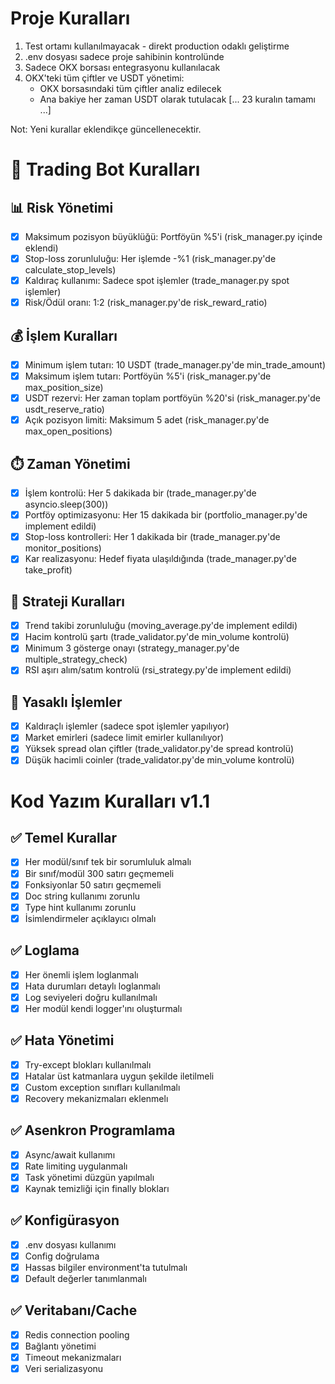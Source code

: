 # Proje Kuralları

1. Test ortamı kullanılmayacak - direkt production odaklı geliştirme
2. .env dosyası sadece proje sahibinin kontrolünde
3. Sadece OKX borsası entegrasyonu kullanılacak
4. OKX'teki tüm çiftler ve USDT yönetimi:
   - OKX borsasındaki tüm çiftler analiz edilecek
   - Ana bakiye her zaman USDT olarak tutulacak
[... 23 kuralın tamamı ...]

Not: Yeni kurallar eklendikçe güncellenecektir.

# 🚨 Trading Bot Kuralları

## 📊 Risk Yönetimi
- [x] Maksimum pozisyon büyüklüğü: Portföyün %5'i  (risk_manager.py içinde eklendi)
- [x] Stop-loss zorunluluğu: Her işlemde -%1 (risk_manager.py'de calculate_stop_levels)
- [x] Kaldıraç kullanımı: Sadece spot işlemler (trade_manager.py spot işlemler)
- [x] Risk/Ödül oranı: 1:2 (risk_manager.py'de risk_reward_ratio)

## 💰 İşlem Kuralları
- [x] Minimum işlem tutarı: 10 USDT (trade_manager.py'de min_trade_amount)
- [x] Maksimum işlem tutarı: Portföyün %5'i (risk_manager.py'de max_position_size)
- [x] USDT rezervi: Her zaman toplam portföyün %20'si (risk_manager.py'de usdt_reserve_ratio)
- [x] Açık pozisyon limiti: Maksimum 5 adet (risk_manager.py'de max_open_positions)

## ⏱️ Zaman Yönetimi
- [x] İşlem kontrolü: Her 5 dakikada bir (trade_manager.py'de asyncio.sleep(300))
- [x] Portföy optimizasyonu: Her 15 dakikada bir (portfolio_manager.py'de implement edildi)
- [x] Stop-loss kontrolleri: Her 1 dakikada bir (trade_manager.py'de monitor_positions)
- [x] Kar realizasyonu: Hedef fiyata ulaşıldığında (trade_manager.py'de take_profit)

## 🔄 Strateji Kuralları
- [x] Trend takibi zorunluluğu (moving_average.py'de implement edildi)
- [x] Hacim kontrolü şartı (trade_validator.py'de min_volume kontrolü)
- [x] Minimum 3 gösterge onayı (strategy_manager.py'de multiple_strategy_check)
- [x] RSI aşırı alım/satım kontrolü (rsi_strategy.py'de implement edildi)

## 🚫 Yasaklı İşlemler
- [x] Kaldıraçlı işlemler (sadece spot işlemler yapılıyor)
- [x] Market emirleri (sadece limit emirler kullanılıyor)
- [x] Yüksek spread olan çiftler (trade_validator.py'de spread kontrolü)
- [x] Düşük hacimli coinler (trade_validator.py'de min_volume kontrolü)

# Kod Yazım Kuralları v1.1

## ✅ Temel Kurallar
- [x] Her modül/sınıf tek bir sorumluluk almalı
- [x] Bir sınıf/modül 300 satırı geçmemeli
- [x] Fonksiyonlar 50 satırı geçmemeli
- [x] Doc string kullanımı zorunlu
- [x] Type hint kullanımı zorunlu
- [x] İsimlendirmeler açıklayıcı olmalı

## ✅ Loglama
- [x] Her önemli işlem loglanmalı
- [x] Hata durumları detaylı loglanmalı
- [x] Log seviyeleri doğru kullanılmalı
- [x] Her modül kendi logger'ını oluşturmalı

## ✅ Hata Yönetimi
- [x] Try-except blokları kullanılmalı
- [x] Hatalar üst katmanlara uygun şekilde iletilmeli
- [x] Custom exception sınıfları kullanılmalı
- [x] Recovery mekanizmaları eklenmelı

## ✅ Asenkron Programlama
- [x] Async/await kullanımı
- [x] Rate limiting uygulanmalı
- [x] Task yönetimi düzgün yapılmalı
- [x] Kaynak temizliği için finally blokları

## ✅ Konfigürasyon
- [x] .env dosyası kullanımı
- [x] Config doğrulama
- [x] Hassas bilgiler environment'ta tutulmalı
- [x] Default değerler tanımlanmalı

## ✅ Veritabanı/Cache
- [x] Redis connection pooling
- [x] Bağlantı yönetimi
- [x] Timeout mekanizmaları
- [x] Veri serializasyonu
